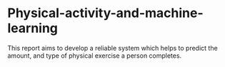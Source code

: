 # Physical-activity-and-machine-learning
This report aims to develop a reliable system which helps to predict the amount, and type of physical exercise a person completes.
